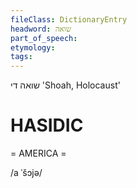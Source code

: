```yaml
---
fileClass: DictionaryEntry
headword: שואה
part_of_speech: 
etymology: 
tags: 
---
```

שואה
די
'Shoah, Holocaust'

HASIDIC
=======
= AMERICA = 

/a ˈšɔjə/